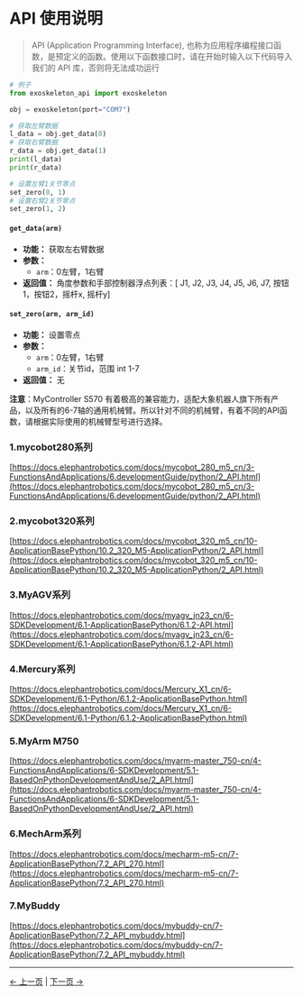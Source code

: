 # API 使用说明

> API (Application Programming Interface), 也称为应用程序编程接口函数，是预定义的函数。使用以下函数接口时，请在开始时输入以下代码导入我们的 API 库，否则将无法成功运行

```python
# 例子
from exoskeleton_api import exoskeleton

obj = exoskeleton(port="COM7")

# 获取左臂数据
l_data = obj.get_data(0)
# 获取右臂数据
r_data = obj.get_data(1)
print(l_data)
print(r_data)

# 设置左臂1关节零点
set_zero(0, 1)
# 设置右臂2关节零点
set_zero(1, 2)
```

#### `get_data(arm)`

- **功能：** 获取左右臂数据
- **参数：** 
  - `arm`：0左臂，1右臂
- **返回值：** 角度参数和手部控制器浮点列表：[ J1, J2, J3,  J4,  J5,  J6,  J7, 按钮1，按钮2，摇杆x, 摇杆y]

#### `set_zero(arm, arm_id)`

- **功能：** 设置零点
- **参数：** 
  - `arm`：0左臂，1右臂
  - `arm_id`：关节id，范围 int 1-7
- **返回值：** 无

**注意**：MyController S570 有着极高的兼容能力，适配大象机器人旗下所有产品，以及所有的6-7轴的通用机械臂。所以针对不同的机械臂，有着不同的API函数，请根据实际使用的机械臂型号进行选择。

### 1.mycobot280系列
[https://docs.elephantrobotics.com/docs/mycobot_280_m5_cn/3-FunctionsAndApplications/6.developmentGuide/python/2_API.html](https://docs.elephantrobotics.com/docs/mycobot_280_m5_cn/3-FunctionsAndApplications/6.developmentGuide/python/2_API.html)

### 2.mycobot320系列
[https://docs.elephantrobotics.com/docs/mycobot_320_m5_cn/10-ApplicationBasePython/10.2_320_M5-ApplicationPython/2_API.html](https://docs.elephantrobotics.com/docs/mycobot_320_m5_cn/10-ApplicationBasePython/10.2_320_M5-ApplicationPython/2_API.html)

### 3.MyAGV系列
[https://docs.elephantrobotics.com/docs/myagv_jn23_cn/6-SDKDevelopment/6.1-ApplicationBasePython/6.1.2-API.html](https://docs.elephantrobotics.com/docs/myagv_jn23_cn/6-SDKDevelopment/6.1-ApplicationBasePython/6.1.2-API.html)

### 4.Mercury系列
[https://docs.elephantrobotics.com/docs/Mercury_X1_cn/6-SDKDevelopment/6.1-Python/6.1.2-ApplicationBasePython.html](https://docs.elephantrobotics.com/docs/Mercury_X1_cn/6-SDKDevelopment/6.1-Python/6.1.2-ApplicationBasePython.html)

### 5.MyArm M750
[https://docs.elephantrobotics.com/docs/myarm-master_750-cn/4-FunctionsAndApplications/6-SDKDevelopment/5.1-BasedOnPythonDevelopmentAndUse/2_API.html](https://docs.elephantrobotics.com/docs/myarm-master_750-cn/4-FunctionsAndApplications/6-SDKDevelopment/5.1-BasedOnPythonDevelopmentAndUse/2_API.html)

### 6.MechArm系列
[https://docs.elephantrobotics.com/docs/mecharm-m5-cn/7-ApplicationBasePython/7.2_API_270.html](https://docs.elephantrobotics.com/docs/mecharm-m5-cn/7-ApplicationBasePython/7.2_API_270.html)

### 7.MyBuddy
[https://docs.elephantrobotics.com/docs/mybuddy-cn/7-ApplicationBasePython/7.2_API_mybuddy.html](https://docs.elephantrobotics.com/docs/mybuddy-cn/7-ApplicationBasePython/7.2_API_mybuddy.html)


---

[← 上一页](1_download.md) | [下一页 →](3_example.md)